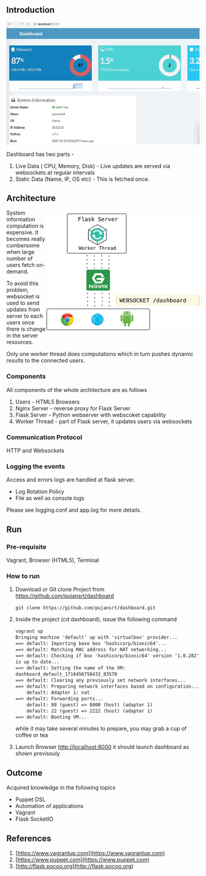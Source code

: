## Introduction

<img src="docs/00.gif" width="600">

Dashboard has two parts - 

1. Live Data ( CPU, Memory, Disk) - Live updates are served via websockets at regular intervals
2. Static Data (Name, IP, OS etc) - This is fetched once.


## Architecture

<img src="docs/arch.png" width="400" align="right" vspace="10">

System information computation is expensive. It becomes really cumbersome when large number of users fetch on-demand. 

To avoid this problem, websocket is used to send updates from server to each users once there is change in the server resources. 

Only one worker thread does computations which in turn pushes dynamic results to the connected users.


### Components

All components of the whole architecture are as follows

1. Users - HTML5 Browsers
2. Nginx Server - reverse proxy for Flask Server
3. Flask Server - Python webserver with webscoket capability
4. Worker Thread - part of Flask server, it updates users via websockets

### Communication Protocol
HTTP and Websockets

### Logging the events
Access and errors logs are handled at flask server. 

* Log Rotation Policy
* File as well as console logs


Please see logging.conf and app.log for more details.

## Run

### Pre-requisite
Vagrant, Browser (HTML5), Terminal

### How to run
1. Download or Git clone Project from https://github.com/pujansrt/dashboard

	```
	git clone https://github.com/pujansrt/dashboard.git
	```
2. Inside the project (cd dashboard), issue the following command 

	```
	vagrant up
	Bringing machine 'default' up with 'virtualbox' provider...
	==> default: Importing base box 'hashicorp/bionic64'...
	==> default: Matching MAC address for NAT networking...
	==> default: Checking if box 'hashicorp/bionic64' version '1.0.282' is up to date...
	==> default: Setting the name of the VM: dashboard_default_1716456758433_83578
	==> default: Clearing any previously set network interfaces...
	==> default: Preparing network interfaces based on configuration...
    	default: Adapter 1: nat
	==> default: Forwarding ports...
    	default: 80 (guest) => 8000 (host) (adapter 1)
    	default: 22 (guest) => 2222 (host) (adapter 1)
	==> default: Booting VM...
	```
	while it may take several minutes to prepare, you may grab a cup of coffee or tea
	
3. Launch Browser [http://localhost:8000](http://localhost:8000) it should launch dashboard as shown previsouly


## Outcome
Acquired knowledge in the following topics

* Puppet DSL
* Automation of applications
* Vagrant
* Flask SocketIO


<!-- ## Future Improvements -->


## References
1. [https://www.vagrantup.com](https://www.vagrantup.com)
2. [https://www.puppet.com](https://www.puppet.com)
3. [http://flask.pocoo.org](http://flask.pocoo.org)